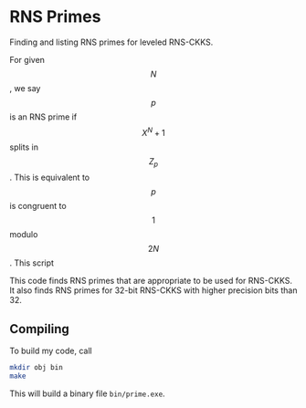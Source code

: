 # RNS Primes

Finding and listing RNS primes for leveled RNS-CKKS.

For given $$N$$, we say $$p$$ is an RNS prime if $$X^N+1$$ splits in $$Z_p$$. This is equivalent to $$p$$ is congruent to $$1$$ modulo $$2N$$.
This script

This code finds RNS primes that are appropriate to be used for RNS-CKKS. It also finds RNS primes for 32-bit RNS-CKKS with higher precision bits than 32.

## Compiling
To build my code, call
``` bash
mkdir obj bin
make
```
This will build a binary file `bin/prime.exe`.
